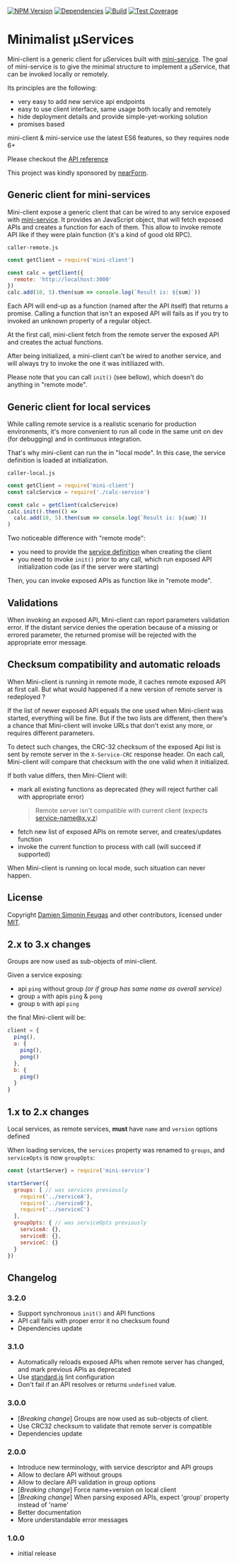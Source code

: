 [![NPM Version][npm-image]][npm-url]
[![Dependencies][david-image]][david-url]
[![Build][travis-image]][travis-url]
[![Test Coverage][coveralls-image]][coveralls-url]

# Minimalist µServices

Mini-client is a generic client for µServices built with [mini-service][mini-service-url].
The goal of mini-service is to give the minimal structure to implement a µService, that can be invoked locally or remotely.

Its principles are the following:
- very easy to add new service api endpoints
- easy to use client interface, same usage both locally and remotely
- hide deployment details and provide simple-yet-working solution
- promises based

mini-client & mini-service use the latest ES6 features, so they requires node 6+

Please checkout the [API reference][api-reference]

This project was kindly sponsored by [nearForm][nearform].


## Generic client for mini-services

Mini-client expose a generic client that can be wired to any service exposed with [mini-service][mini-service-url].
It provides an JavaScript object, that will fetch exposed APIs and creates a function for each of them.
This allow to invoke remote API like if they were plain function (it's a kind of good old RPC).

`caller-remote.js`
```javascript
const getClient = require('mini-client')

const calc = getClient({
  remote: 'http://localhost:3000'
})
calc.add(10, 5).then(sum => console.log(`Result is: ${sum}`))
```

Each API will end-up as a function (named after the API itself) that returns a promise.
Calling a function that isn't an exposed API will fails as if you try to invoked an unknown property of a regular
 object.

At the first call, mini-client fetch from the remote server the exposed API and creates the actual functions.

After being initialized, a mini-client can't be wired to another service, and will always try to invoke the one it
was initiliazed with.

Please note that you can call `init()` (see bellow), which doesn't do anything in "remote mode".


## Generic client for local services

While calling remote service is a realistic scenario for production environments, it's more convenient to run
all code in the same unit on dev (for debugging) and in continuous integration.

That's why mini-client can run the in "local mode".
In this case, the service definition is loaded at initialization.

`caller-local.js`
```javascript
const getClient = require('mini-client')
const calcService = require('./calc-service')

const calc = getClient(calcService)
calc.init().then(() =>
  calc.add(10, 5).then(sum => console.log(`Result is: ${sum}`))
)
```

Two noticeable difference with "remote mode":
- you need to provide the [service definition][service-definition-url] when creating the client
- you need to invoke `init()` prior to any call, which run exposed API initialization code
(as if the server were starting)

Then, you can invoke exposed APIs as function like in "remote mode".


## Validations

When invoking an exposed API, Mini-client can report parameters validation error.
If the distant service denies the operation because of a missing or errored parameter,
the returned promise will be rejected with the appropriate error message.


## Checksum compatibility and automatic reloads

When Mini-client is running in remote mode, it caches remote exposed API at first call.
But what would happened if a new version of remote server is redeployed ?

If the list of newer exposed API equals the one used when Mini-client was started, everything will be fine.
But if the two lists are different, then there's a chance that Mini-client will invoke URLs that don't exist any more, or requires different parameters.

To detect such changes, the CRC-32 checksum of the exposed Api list is sent by remote server in the `X-Service-CRC` response header.
On each call, Mini-client will compare that checksum with the one valid when it initialized.

If both value differs, then Mini-Client will:
- mark all existing functions as deprecated (they will reject further call with appropriate error)
  > Remote server isn't compatible with current client (expects service-name@x.y.z)
- fetch new list of exposed APIs on remote server, and creates/updates function
- invoke the current function to process with call (will succeed if supported)

When Mini-client is running on local mode, such situation can never happen.


## License

Copyright [Damien Simonin Feugas][feugy] and other contributors, licensed under [MIT](./LICENSE).


## 2.x to 3.x changes

Groups are now used as sub-objects of mini-client.

Given a service exposing:
- api `ping` without group *(or if group has same name as overall service)*
- group `a` with apis `ping` & `pong`
- group `b` with api `ping`

the final Mini-client will be:
```javascript
client = {
  ping(),
  a: {
    ping(),
    pong()
  },
  b: {
    ping()
  }
}
```


## 1.x to 2.x changes

Local services, as remote services, **must** have `name` and `version` options defined

When loading services, the `services` property was renamed to `groups`, and `serviceOpts` is now `groupOpts`:

```javascript
const {startServer} = require('mini-service')

startServer({
  groups: [ // was services previously
    require('../serviceA'),
    require('../serviceB'),
    require('../serviceC')
  ],
  groupOpts: { // was serviceOpts previously
    serviceA: {},
    serviceB: {},
    serviceC: {}
  }
})
```


## Changelog

### 3.2.0
- Support synchronous `init()` and API functions
- API call fails with proper error it no checksum found
- Dependencies update

### 3.1.0
- Automatically reloads exposed APIs when remote server has changed, and mark previous APIs as deprecated
- Use [standard.js](https://standardjs.com/) lint configuration
- Don't fail if an API resolves or returns `undefined` value.

### 3.0.0
- [*Breaking change*] Groups are now used as sub-objects of client.
- Use CRC32 checksum to validate that remote server is compatible
- Dependencies update

### 2.0.0
- Introduce new terminology, with service descriptor and API groups
- Allow to declare API without groups
- Allow to declare API validation in group options
- [*Breaking change*] Force name+version on local client
- [*Breaking change*] When parsing exposed APIs, expect 'group' property instead of 'name'
- Better documentation
- More understandable error messages

### 1.0.0
- initial release

[nearform]: http://nearform.com
[feugy]: https://github.com/feugy
[mini-service-url]: https://github.com/feugy/mini-service
[david-image]: https://img.shields.io/david/feugy/mini-client.svg
[david-url]: https://david-dm.org/feugy/mini-client
[npm-image]: https://img.shields.io/npm/v/mini-client.svg
[npm-url]: https://npmjs.org/package/mini-client
[travis-image]: https://api.travis-ci.org/feugy/mini-client.svg
[travis-url]: https://travis-ci.org/feugy/mini-client
[coveralls-image]: https://img.shields.io/coveralls/feugy/mini-client/master.svg
[coveralls-url]: https://coveralls.io/r/feugy/mini-client?branch=master
[api-reference]: https://feugy.github.io/mini-client/
[mini-service-url]: https://github.com/feugy/mini-service/
[service-definition-url]: https://github.com/feugy/mini-service#example